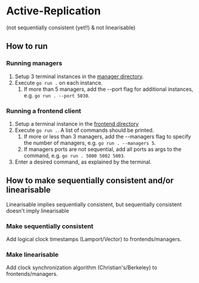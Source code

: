# Active-Replication
(not sequentially consistent (yet!!) & not linearisable)

## How to run
### Running managers
1. Setup 3 terminal instances in the [manager directory](https://github.com/2rius/DiSys-Algorithms/tree/main/Replication/Active/manager).
2. Execute `go run .` on each instance.
   1. If more than 5 managers, add the --port flag for additional instances, e.g. `go run . --port 5030`.

### Running a frontend client
1. Setup a terminal instance in the [frontend directory](https://github.com/2rius/DiSys-Algorithms/tree/main/Replication/Passive/frontend)
2. Execute `go run .`. A list of commands should be printed.
   1. If more or less than 3 managers, add the --managers flag to specify the number of managers, e.g. `go run . --managers 5`.
   2. If managers ports are not sequential, add all ports as args to the command, e.g. `go run . 5000 5002 5003`.
3. Enter a desired command, as explained by the terminal.

## How to make sequentially consistent and/or linearisable
Linearisable implies sequentially consistent, but sequentially consistent doesn't imply linearisable

### Make sequentially consistent
Add logical clock timestamps (Lamport/Vector) to frontends/managers.

### Make linearisable
Add clock synchronization algorithm (Christian's/Berkeley) to frontends/managers.